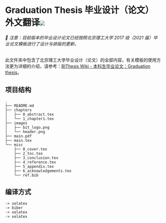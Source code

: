 # Graduation Thesis 毕业设计（论文）外文翻译![](https://raw.githubusercontent.com/BITNP/BIThesis/master/assets/bithesis_badge_solid.svg?sanitize=true)

<h6>🚩 注意：目前版本的毕业设计论文已经按照北京理工大学 2017 级（2021 届）毕业论文模板进行了设计与排版的更新。</h6>

此文件夹中包含了北京理工大学毕业设计（论文）的全部内容，有关模板的使用方法更为详细的介绍，请参考：[BIThesis Wiki - 本科生毕业论文：Graduation thesis](https://bithesis.bitnp.net/guide/3-templates/final-graduation-thesis)。

## 项目结构

```
.
├── README.md
├── chapters
│   ├── 0_abstract.tex
│   └── 1_chapter1.tex
├── images
│   ├── bit_logo.png
│   └── header.png
├── main.pdf
├── main.tex
└── misc
    ├── 0_cover.tex
    ├── 2_toc.tex
    ├── 3_conclusion.tex
    ├── 4_reference.tex
    ├── 5_appendix.tex
    ├── 6_acknowledgements.tex
    └── ref.bib
```

## 编译方式

```
-> xelatex
-> biber
-> xelatex
-> xelatex
```
